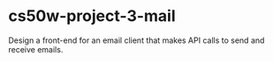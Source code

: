 # cs50w-project-3-mail
Design a front-end for an email client that makes API calls to send and receive emails.
